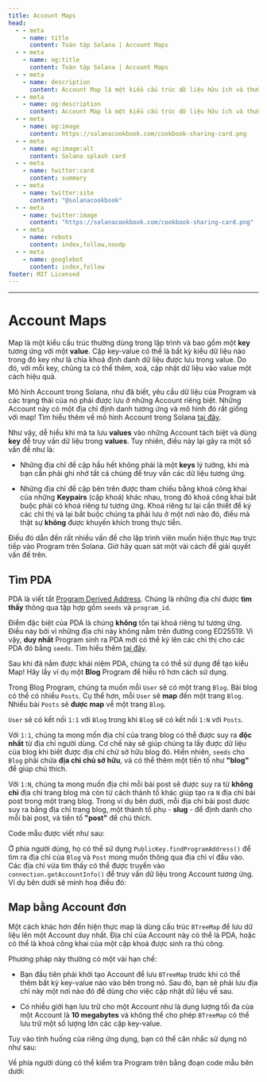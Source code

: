 ```yaml
---
title: Account Maps
head:
  - - meta
    - name: title
      content: Toàn tập Solana | Account Maps
  - - meta
    - name: og:title
      content: Toàn tập Solana | Account Maps
  - - meta
    - name: description
      content: Account Map là một kiểu cấu trúc dữ liệu hữu ích và thường dùng trong lập trình Solana. Chi tiết về Nâng cấp dữ liệu cho Account Map và các khái niệm cơn bản khác trong Toàn tập Solana.
  - - meta
    - name: og:description
      content: Account Map là một kiểu cấu trúc dữ liệu hữu ích và thường dùng trong lập trình Solana. Chi tiết về Nâng cấp dữ liệu cho Account Map và các khái niệm cơn bản khác trong Toàn tập Solana.
  - - meta
    - name: og:image
      content: https://solanacookbook.com/cookbook-sharing-card.png
  - - meta
    - name: og:image:alt
      content: Solana splash card
  - - meta
    - name: twitter:card
      content: summary
  - - meta
    - name: twitter:site
      content: "@solanacookbook"
  - - meta
    - name: twitter:image
      content: "https://solanacookbook.com/cookbook-sharing-card.png"
  - - meta
    - name: robots
      content: index,follow,noodp
  - - meta
    - name: googlebot
      content: index,follow
footer: MIT Licensed
---
```

---

# Account Maps

Map là một kiểu cấu trúc thường dùng trong lập trình và bao gồm một **key** tương ứng với một **value**. Cặp key-value có thể là bất kỳ kiểu dữ liệu nào trong đó key như là chìa khoá định danh dữ liệu được lưu trong value. Do đó, với mỗi key, chũng ta có thể thêm, xoá, cập nhật dữ liệu vào value một cách hiệu quả.

Mô hình Account trong Solana, như đã biết, yêu cầu dữ liệu của Program và các trạng thái của nó phải được lưu ở những Account riêng biệt. Những Account này có một địa chỉ định danh tương ứng và mô hình đó rất giống với map! Tìm hiểu thêm về mô hình Account trong Solana [tại đây][AccountCookbook].

Như vậy, dễ hiểu khi mà ta lưu **values** vào những Account tách biệt và dùng **key** để truy vấn dữ liệu trong **values**. Tuy nhiên, điều này lại gây ra một số vấn đề như là:

* Những địa chỉ đề cập hầu hết không phải là một **keys** lý tưởng, khi mà bạn cần phải ghi nhớ tất cả chúng để truy vấn các dữ liệu tương ứng.

* Những địa chỉ đề cập bên trên được tham chiếu bằng khoá công khai của những **Keypairs** (cặp khoá) khác nhau, trong đó khoá công khai bắt buộc phải có khoá riêng tư tương ứng. Khoá riêng tư lại cần thiết để ký các chỉ thị và lại bắt buộc chúng ta phải lưu ở một nơi nào đó, điều mà thật sự **không** được khuyến khích trong thực tiễn.

Điếu đó dẫn đến rất nhiều vấn đề cho lập trình viên muốn hiện thực `Map` trực tiếp vào Program trên Solana. Giờ hãy quan sát một vài cách để giải quyết vấn đề trên.

## Tìm PDA

PDA là viết tắt [Program Derived Address][PDA]. Chúng là những địa chỉ được **tìm thấy** thông qua tập hợp gồm `seeds` và `program_id`.

Điểm đặc biệt của PDA là chúng **không** tồn tại khoá riêng tư tương ứng. Điều này bởi vì những địa chỉ này không nằm trên đường cong ED25519. Vì vậy, **duy nhất** Program sinh ra PDA mới có thể ký lên các chỉ thị cho các PDA đó bằng `seeds`. Tìm hiểu thêm [tại đây][CPI].

Sau khi đã nắm được khái niệm PDA, chúng ta có thể sử dụng để tạo kiểu Map! Hãy lấy ví dụ một **Blog** Program để hiểu rõ hơn cách sử dụng.

Trong Blog Program, chúng ta muốn mỗi `User` sẽ có một trang `Blog`. Bài blog có thể có nhiều `Posts`. Cụ thể hơn, mỗi `User` sẽ **map** đến một trang `Blog`. Nhiều bài `Posts` sẽ **được map** về một trang `Blog`.

`User` sẽ có kết nối `1:1` với `Blog` trong khi `Blog` sẽ có kết nối `1:N` với `Posts`.

Với `1:1`, chúng ta mong mốn địa chỉ của trang blog có thể được suy ra **độc nhất** từ địa chỉ người dùng. Cơ chế này sẽ giúp chúng ta lấy được dữ liệu của blog khi biết được địa chỉ chử sở hữu blog đó. Hiển nhiên, `seeds` cho `Blog` phải chứa **địa chỉ chủ sở hữu**, và có thể thêm một tiền tố như **"blog"** để giúp chú thích.

Với `1:N`, chúng ta mong muốn địa chỉ mỗi bài post sẽ được suy ra từ **không chỉ** địa chỉ trang blog mà còn từ cách thành tố khác giúp tạo ra `N` địa chỉ bài post trong một trang blog. Trong ví dụ bên dưới, mỗi địa chỉ bài post được suy ra bằng địa chỉ trang blog, một thành tố phụ - **slug** - để định danh cho mỗi bài post, và tiền tố **"post"** để chú thích.

Code mẫu được viết như sau:

<SolanaCodeGroup>
  <SolanaCodeGroupItem title="Anchor" active>

  <template v-slot:default>

@[code](@/code/account-maps/deriving-pda/anchor-pda-map.rs)

  </template>

  <template v-slot:preview>

@[code](@/code/account-maps/deriving-pda/anchor-pda-map.preview.rs)

  </template>

  </SolanaCodeGroupItem>

  <SolanaCodeGroupItem title="Rust" active>

  <template v-slot:default>

@[code](@/code/account-maps/deriving-pda/vanilla-pda-map.rs)

  </template>

  <template v-slot:preview>

@[code](@/code/account-maps/deriving-pda/vanilla-pda-map.preview.rs)

  </template>

  </SolanaCodeGroupItem>

</SolanaCodeGroup>

Ở phía người dùng, họ có thể sử dụng `PublicKey.findProgramAddress()` để tìm ra địa chỉ của `Blog` và `Post` mong muốn thông qua địa chỉ ví đầu vào. Các địa chỉ vừa tìm thấy có thể được truyền vào `connection.getAccountInfo()` để truy vấn dữ liệu trong Account tương ứng. Ví dụ bên dưới sẽ minh hoạ điều đó:

<SolanaCodeGroup>
  <SolanaCodeGroupItem title="TS" active>

  <template v-slot:default>

@[code](@/code/account-maps/deriving-pda/client.ts)

  </template>

  <template v-slot:preview>

@[code](@/code/account-maps/deriving-pda/client.preview.ts)

  </template>

  </SolanaCodeGroupItem>

</SolanaCodeGroup>

## Map bằng Account đơn

Một cách khác hơn đển hiện thực map là dùng cấu trúc `BTreeMap` để lưu dữ liệu lên một Account duy nhất. Địa chỉ của Account này có thể là PDA, hoặc có thể là khoá công khai của một cặp khoá được sinh ra thủ công.

Phương pháp này thường có một vài hạn chế:

* Bạn đầu tiên phải khởi tạo Account để lưu `BTreeMap` trước khi có thể thêm bất kỳ key-value nào vào bên trong nó. Sau đó, bạn sẽ phải lưu địa chỉ này một nơi nào đó để dùng cho việc cập nhật dữ liệu về sau.

* Có nhiều giới hạn lưu trữ cho một Account như là dung lượng tối đa của một Account là **10 megabytes** và không thể cho phép `BTreeMap` có thể lưu trữ một số lượng lớn các cặp key-value.

Tuy vào tính huống của riêng ứng dụng, bạn có thể cân nhắc sử dụng nó như sau:

<SolanaCodeGroup>
  <SolanaCodeGroupItem title="Rust" active>

  <template v-slot:default>

@[code](@/code/account-maps/trivial/vanilla-trivial-map.rs)

  </template>

  <template v-slot:preview>

@[code](@/code/account-maps/trivial/vanilla-trivial-map.preview.rs)

  </template>

  </SolanaCodeGroupItem>
</SolanaCodeGroup>

Về phía người dùng có thể kiểm tra Program trên bằng đoạn code mẫu bên dưới:

<SolanaCodeGroup>
  <SolanaCodeGroupItem title="TS" active>

  <template v-slot:default>

@[code](@/code/account-maps/trivial/client.ts)

  </template>

  <template v-slot:preview>

@[code](@/code/account-maps/trivial/client.preview.ts)

  </template>

  </SolanaCodeGroupItem>
</SolanaCodeGroup>



[AccountCookbook]: https://solanacookbook.com/vi/core-concepts/accounts.html
[PDA]: https://solanacookbook.com/references/accounts.html#program-derived-address
[CPI]: https://solanacookbook.com/references/programs.html#create-a-program-derived-address
